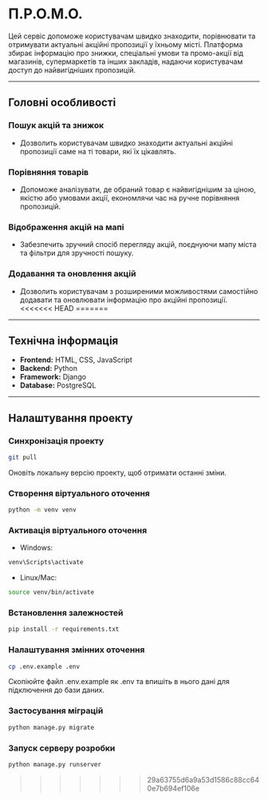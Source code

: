 # П.Р.О.М.О.

Цей сервіс допоможе користувачам швидко знаходити, порівнювати та отримувати актуальні акційні пропозиції у їхньому місті.
Платформа збирає інформацію про знижки, спеціальні умови та промо-акції від магазинів, супермаркетів та інших закладів, надаючи користувачам доступ до найвигідніших пропозицій.

---

## Головні особливості

### **Пошук акцій та знижок**
- Дозволить користувачам швидко знаходити актуальні акційні пропозиції саме на ті товари, які їх цікавлять.

### **Порівняння товарів**
- Допоможе аналізувати, де обраний товар є найвигіднішим за ціною, якістю або умовами акції, економлячи час на ручне порівняння пропозицій.

### **Відображення акцій на мапі**
- Забезпечить зручний спосіб перегляду акцій, поєднуючи мапу міста та фільтри для зручності пошуку.

### **Додавання та оновлення акцій**
- Дозволить користувачам з розширеними можливостями самостійно додавати та оновлювати інформацію про акційні пропозиції.
<<<<<<< HEAD
=======

---

## Технічна інформація

- **Frontend:** HTML, CSS, JavaScript
- **Backend:** Python
- **Framework:** Django
- **Database:** PostgreSQL

---

## Налаштування проекту

### **Синхронізація проекту**
```bash
git pull
```
Оновіть локальну версію проекту, щоб отримати останні зміни.

### **Створення віртуального оточення**
```bash
python -m venv venv
```

### **Активація віртуального оточення**
- Windows:
```bash
venv\Scripts\activate
```
- Linux/Mac:
```bash
source venv/bin/activate
```

### **Встановлення залежностей**
```bash
pip install -r requirements.txt
```

### **Налаштування змінних оточення**
```bash
cp .env.example .env
```
Скопіюйте файл .env.example як .env та впишіть в нього дані для підключення до бази даних.

### **Застосування міграцій**
```bash
python manage.py migrate
```

### **Запуск серверу розробки**
```bash
python manage.py runserver
```
>>>>>>> 29a63755d6a9a53d1586c88cc640e7b694ef106e
